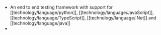- An end to end testing framework with support for [[technology/language/python]], [[technology/language/JavaScript]], [[technology/language/TypeScript]], [[technology/language/.Net]] and [[technology/language/java]]
-